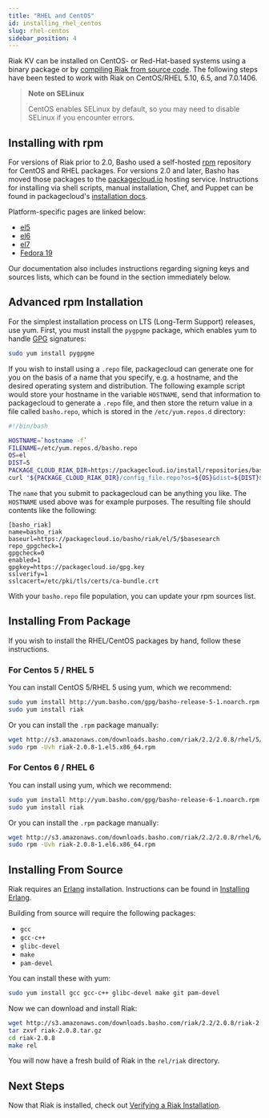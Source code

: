 ```yaml
---
title: "RHEL and CentOS"
id: installing_rhel_centos
slug: rhel-centos
sidebar_position: 4
---
```


[install source index]: ../../setup/installing/source/index.md
[install source erlang]: ../../setup/installing/source/erlang.md
[install verify]: ../../setup/installing/verify.md

Riak KV can be installed on CentOS- or Red-Hat-based systems using a binary
package or by [compiling Riak from source code][install source index]. The following steps have been tested to work with Riak on
CentOS/RHEL 5.10, 6.5, and 7.0.1406.

> **Note on SELinux**
>
> CentOS enables SELinux by default, so you may need to disable SELinux if
you encounter errors.

## Installing with rpm

For versions of Riak prior to 2.0, Basho used a self-hosted
[rpm](http://www.rpm.org/) repository for CentOS and RHEL packages. For
versions 2.0 and later, Basho has moved those packages to the
[packagecloud.io](https://packagecloud.io/) hosting service.
Instructions for installing via shell scripts, manual installation,
Chef, and Puppet can be found in packagecloud's [installation
docs](https://packagecloud.io/basho/riak/install).

Platform-specific pages are linked below:

* [el5](https://packagecloud.io/basho/riak/packages/el/5/riak-2.0.8-1.x86_64.rpm)
* [el6](https://packagecloud.io/basho/riak/packages/el/6/riak-2.0.8-1.el6.x86_64.rpm)
* [el7](https://packagecloud.io/basho/riak/packages/el/7/riak-2.0.8-1.el7.centos.x86_64.rpm)
* [Fedora 19](https://packagecloud.io/basho/riak/packages/fedora/19/riak-2.0.8-1.fc19.x86_64.rpm)

Our documentation also includes instructions regarding signing keys and
sources lists, which can be found in the section immediately below.

## Advanced rpm Installation

For the simplest installation process on LTS (Long-Term Support)
releases, use yum. First, you must install the `pygpgme` package, which
enables yum to handle [GPG](https://www.gnupg.org/) signatures:

```bash
sudo yum install pygpgme
```

If you wish to install using a `.repo` file, packagecloud can generate
one for you on the basis of a name that you specify, e.g. a hostname,
and the desired operating system and distribution. The following example
script would store your hostname in the variable `HOSTNAME`, send that
information to packagecloud to generate a `.repo` file, and then store
the return value in a file called `basho.repo`, which is stored in the
`/etc/yum.repos.d` directory:

```bash
#!/bin/bash

HOSTNAME=`hostname -f`
FILENAME=/etc/yum.repos.d/basho.repo
OS=el
DIST=5
PACKAGE_CLOUD_RIAK_DIR=https://packagecloud.io/install/repositories/basho/riak
curl "${PACKAGE_CLOUD_RIAK_DIR}/config_file.repo?os=${OS}&dist=${DIST}&name=${HOSTNAME}" > $FILENAME
```

The `name` that you submit to packagecloud can be anything you like. The
`HOSTNAME` used above was for example purposes. The resulting file
should contents like the following:

```
[basho_riak]
name=basho_riak
baseurl=https://packagecloud.io/basho/riak/el/5/$basesearch
repo_gpgcheck=1
gpgcheck=0
enabled=1
gpgkey=https://packagecloud.io/gpg.key
sslverify=1
sslcacert=/etc/pki/tls/certs/ca-bundle.crt
```

With your `basho.repo` file population, you can update your rpm sources
list.

## Installing From Package

If you wish to install the RHEL/CentOS packages by hand, follow these
instructions.

### For Centos 5 / RHEL 5

You can install CentOS 5/RHEL 5 using yum, which we recommend:

```bash
sudo yum install http://yum.basho.com/gpg/basho-release-5-1.noarch.rpm
sudo yum install riak
```

Or you can install the `.rpm` package manually:

```bash
wget http://s3.amazonaws.com/downloads.basho.com/riak/2.2/2.0.8/rhel/5/riak-2.0.8-1.el5.x86_64.rpm
sudo rpm -Uvh riak-2.0.8-1.el5.x86_64.rpm
```

### For Centos 6 / RHEL 6

You can install using yum, which we recommend:

```bash
sudo yum install http://yum.basho.com/gpg/basho-release-6-1.noarch.rpm
sudo yum install riak
```

Or you can install the `.rpm` package manually:

```bash
wget http://s3.amazonaws.com/downloads.basho.com/riak/2.2/2.0.8/rhel/6/riak-2.0.8-1.el6.x86_64.rpm
sudo rpm -Uvh riak-2.0.8-1.el6.x86_64.rpm
```

## Installing From Source

Riak requires an [Erlang](http://www.erlang.org/) installation.
Instructions can be found in [Installing Erlang][install source erlang].

Building from source will require the following packages:

* `gcc`
* `gcc-c++`
* `glibc-devel`
* `make`
* `pam-devel`

You can install these with yum:

```bash
sudo yum install gcc gcc-c++ glibc-devel make git pam-devel
```

Now we can download and install Riak:

```bash
wget http://s3.amazonaws.com/downloads.basho.com/riak/2.2/2.0.8/riak-2.0.8.tar.gz
tar zxvf riak-2.0.8.tar.gz
cd riak-2.0.8
make rel
```

You will now have a fresh build of Riak in the `rel/riak` directory.

## Next Steps

Now that Riak is installed, check out [Verifying a Riak Installation][install verify].
